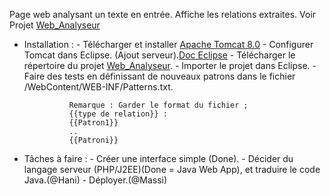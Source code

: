 Page web analysant un texte en entrée. Affiche les relations extraites. Voir Projet [Web_Analyseur](/Web_Analyseur)

- Installation :
	   - Télécharger et installer [Apache Tomcat 8.0](http://apache.mediamirrors.org/tomcat/tomcat-8/v8.0.41/bin/apache-tomcat-8.0.41.zip)
	   - Configurer Tomcat dans Eclipse. (Ajout serveur).[Doc Eclipse](http://help.eclipse.org/kepler/index.jsp?topic=%2Forg.eclipse.jst.server.ui.doc.user%2Ftopics%2Ftomcat.html)
	   - Télécharger le répertoire du projet [Web_Analyseur](/Web_Analyseur).
	   - Importer le projet dans Eclipse.
	   - Faire des tests en définissant de nouveaux patrons dans le fichier /WebContent/WEB-INF/Patterns.txt.

	   			Remarque : Garder le format du fichier ; 
	   			{{type de relation}} :
	   			{{Patron1}}
	   			..
	   			{{Patroni}}
- Tâches à faire : 
	   - Créer une interface simple (Done).
	   - Décider du langage serveur (PHP/J2EE)(Done = Java Web App), et traduire le code Java.(@Hani)
	   - Déployer.(@Massi)
